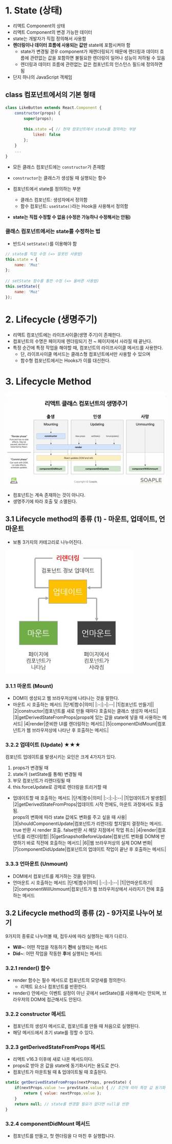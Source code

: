 # 1. State (상태)
- 리액트 Component의 상태
- 리액트 Component의 변경 가능한 데이터
- state는 개발자가 직접 정의해서 사용함
- **렌더링이나 데이터 흐름에 사용되는 값만** state에 포함시켜야 함
  - state가 변경될 경우 component가 재렌더링되기 때문에 렌더링과 데이터 흐름에 관련없는 값을 포함하면 불필요한 렌더링이 일어나 성능이 저하될 수 있음
  - 렌더링과 데이터 흐름에 관련없는 값은 컴포넌트의 인스턴스 필드에 정의하면 됨
- 단지 하나의 JavaScript 객체임

## class 컴포넌트에서의 기본 형태
```jsx
class LikeButton extends React.Component {
    constructor(props) {
        super(props);

        this.state ={ // 현재 컴포넌트에서 state를 정의하는 부분
            liked: false
        };
    }
    ...
}
```
- 모든 클래스 컴포넌트에는 `constructor`가 존재함
- `constructor`는 클래스가 생성될 때 실행되는 함수
- 컴포넌트에서 state를 정의하는 부분
  - 클래스 컴포넌트: 생성자에서 정의함
  - 함수 컴포넌트: `useState()`라는 Hook을 사용해서 정의함

- **state는 직접 수정할 수 없음 (수정은 가능하나 수정해서는 안됨)**


### 클래스 컴포넌트에서는 state를 수정하는 법
- 반드시 `setState()`를 이용해야 함
```jsx
// state를 직접 수정 (=> 잘못된 사용법)
this.state = {
    name: 'Muz'
};

// setState 함수를 통한 수정 (=> 올바른 사용법)
this.setState({
    name: 'Muz'
});
```

# 2. Lifecycle (생명주기)
- 리액트 컴포넌트에는 라이프사이클(생명 주기)이 존재한다.
- 컴포넌트의 수명은 페이지에 렌더링되기 전 ~ 페이지에서 사라질 때 끝난다.
- 특정 순간에 특정 작업을 해야할 때, 컴포넌트의 라이프사이클 메서드를 사용한다.
  - 단, 라이프사이클 메서드는 클래스형 컴포넌트에서만 사용할 수 있으며
  - 함수형 컴포넌트에서는 Hooks가 이를 대신한다. 

# 3. Lifecycle Method

<img src='./img/05_lifecycle.JPG'/>

- 컴포넌트는 계속 존재하는 것이 아니다. 
- 생명주기에 따라 호출 및 소멸된다.

## 3.1 Lifecycle method의 종류 (1) - 마운트, 업데이트, 언마운트
- 보통 3가지의 카테고리로 나누어진다.

<img src='./img/05_lifecycle2.JPG' width='400px'/>

### 3.1.1 마운트 (Mount)
- DOM이 생성되고 웹 브라우저상에 나타나는 것을 말한다.
- 마운트 시 호출하는 메서드
    |단계|함수|의미|
    |:-:|:-|:--|
    |1|컴포넌트 만들기||
    |2|constructor|컴포넌트를 새로 만들 때마다 호출되는 클래스 생성자 메서드|
    |3|getDerivedStateFromProps|props에 있는 값을 state에 넣을 때 사용하는 메서드|
    |4|render|준비한 UI를 렌더링하는 메서드|
    |5|componentDidMount|컴포넌트가 웹 브라우저상에 나타난 후 호출하는 메서드|

### 3.2.2 업데이트 (Update) ★★★
컴포넌트 업데이트를 발생시키는 요인은 크게 4가지가 있다.
1. props가 변경될 때
2. state가 (setState를 통해) 변경될 때
3. 부모 컴포넌트가 리렌더링될 때
4. this.forceUpdate로 강제로 렌더링을 트리거할 때

- 업데이트할 때 호출하는 메서드
    |단계|함수|의미|
    |:-:|:-|:--|
    |1|업데이트가 발생함||
    |2|getDerivedStateFromProps|업데이트 시작 전에도, 마운트 과정에서도 호출됨. <br>props의 변화에 따라 state 값에도 변화를 주고 싶을 때 사용|
    |3|shouldComponentUpdate|컴포넌트가 리렌더링 할지말지 결정하는 메서드. <br> true 반환 시 render 호출. false반환 시 해당 지점에서 작업 취소|
    |4|render|컴포넌트를 리렌더링함|
    |5|getSnapshotBeforeUpdate|컴포넌트 변화를 DOM에 반영하기 바로 직전에 호출하는 메서드|
    |6||웹 브라우저상의 실제 DOM 변화|
    |7|componentDidUpdate|컴포넌트의 업데이트 작업이 끝난 후 호출하는 메서드|

### 3.3.3 언마운트 (Unmount)
- DOM에서 컴포넌트를 제거하는 것을 말한다.
- 언마운트 시 호출하는 메서드
    |단계|함수|의미|
    |:-:|:-|:--|
    |1||언마운트하기|
    |2|componentWillUnmount|컴포넌트가 웹 브라우저상에서 사라지기 전에 호출하는 메서드

## 3.2 Lifecycle method의 종류 (2) - 9가지로 나누어 보기
9가지의 종류로 나누어볼 때, 접두사에 따라 실행하는 때가 다르다.
- **Will~**: 어떤 작업을 작동하기 **전**에 실행되는 메서드
- **Did~**: 어떤 작업을 작동한 **후**에 실행되는 메서드

### 3.2.1 render() 함수
- render 함수는 필수 메서드로 컴포넌트의 모양새를 정의한다.
  - 리액트 요소나 컴포넌트를 반환한다.
- render() 안에서는 이벤트 설정이 아닌 곳에서 setState()를 사용해서는 안되며, 브라우저의 DOM에 접근해서도 안된다. 

### 3.2.2 constructor 메서드
- 컴포넌트의 생성자 메서드로, 컴포넌트를 만들 때 처음으로 실행된다.
- 해당 메서드에서 초기 state를 정할 수 있다.

### 3.2.3 getDerivedStateFromProps 메서드
- 리액트 v16.3 이후에 새로 나온 메서드이다.
- props로 받아 온 값을 state에 동기화시키는 용도로 쓴다.
- 컴포넌트가 마운트될 때 & 업데이트될 때 호출된다.
```js
static getDerivedStateFromProps(nextProps, prevState) {
    if(nextProps.value !== prevState.value) { // 조건에 따라 특정 값 동기화
        return { value: nextProps.value };
    }
    return null; // state를 변경할 필요가 없다면 null을 반환
}
```

### 3.2.4 componentDidMount 메서드
- 컴포넌트를 만들고, 첫 렌더링을 다 마친 후 실행합니다.

